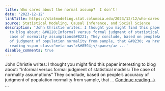 ```yaml
---
title: Who cares about the normal assump?  I don’t!
date: '2023-12-12'
linkTitle: https://statmodeling.stat.columbia.edu/2023/12/12/who-cares-about-the-normal-assump-i-dont/
source: Statistical Modeling, Causal Inference, and Social Science
description: 'John Christie writes: I thought you might find this paper interesting
  to blog about: &#8220;Informal versus formal judgment of statistical models: The
  case of normality assumptions&#8221; They conclude, based on people&#8217;s accuracy
  of judgment of population normality from sample, that &#8230; <a href="https://statmodeling.stat.columbia.edu/2023/12/12/who-cares-about-the-normal-assump-i-dont/">Continue
  reading <span class="meta-nav">&#8594;</span></a> ...'
disable_comments: true
---
```

John Christie writes: I thought you might find this paper interesting to blog about: &#8220;Informal versus formal judgment of statistical models: The case of normality assumptions&#8221; They conclude, based on people&#8217;s accuracy of judgment of population normality from sample, that &#8230; <a href="https://statmodeling.stat.columbia.edu/2023/12/12/who-cares-about-the-normal-assump-i-dont/">Continue reading <span class="meta-nav">&#8594;</span></a> ...